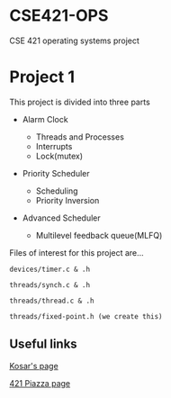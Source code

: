 # CSE421-OPS
CSE 421 operating systems project

# Project 1 
This project is divided into three parts 
* Alarm Clock
    * Threads and Processes
    * Interrupts
    * Lock(mutex)

* Priority Scheduler
    * Scheduling
    * Priority Inversion

* Advanced Scheduler
    * Multilevel feedback queue(MLFQ)

Files of interest for this project are...

```
devices/timer.c & .h

threads/synch.c & .h

threads/thread.c & .h

threads/fixed-point.h (we create this)
```

## Useful links 

[Kosar's page](https://cse.buffalo.edu/faculty/tkosar/cse421-521_fall2018/)

[421 Piazza page](https://piazza.com/class/jl1tpqik41v1ic)
